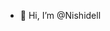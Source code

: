 - 👋 Hi, I’m @Nishidell


<!---
Nishidell/Nishidell is a ✨ special ✨ repository because its `README.md` (this file) appears on your GitHub profile.
You can click the Preview link to take a look at your changes.
--->

